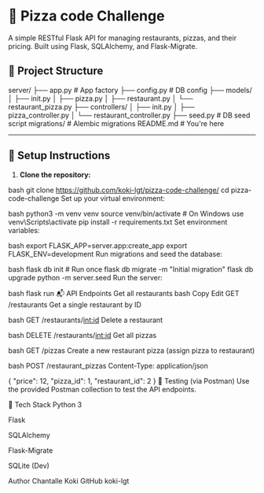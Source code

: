 # 🍕 Pizza code Challenge

A simple RESTful Flask API for managing restaurants, pizzas, and their pricing. Built using Flask, SQLAlchemy, and Flask-Migrate.

## 📁 Project Structure

server/
├── app.py # App factory
├── config.py # DB config
├── models/
│ ├── init.py
│ ├── pizza.py
│ ├── restaurant.py
│ └── restaurant_pizza.py
├── controllers/
│ ├── init.py
│ ├── pizza_controller.py
│ └── restaurant_controller.py
├── seed.py # DB seed script
migrations/ # Alembic migrations
README.md # You're here

---

## 🔧 Setup Instructions

1. **Clone the repository:**

bash
git clone https://github.com/koki-lgt/pizza-code-challenge/
cd pizza-code-challenge
Set up your virtual environment:

bash
python3 -m venv venv
source venv/bin/activate  # On Windows use venv\Scripts\activate
pip install -r requirements.txt
Set environment variables:

bash
export FLASK_APP=server.app:create_app
export FLASK_ENV=development
Run migrations and seed the database:

bash
flask db init           # Run once
flask db migrate -m "Initial migration"
flask db upgrade
python -m server.seed
Run the server:

bash
flask run
📬 API Endpoints
Get all restaurants
bash
Copy
Edit
GET /restaurants
Get a single restaurant by ID

bash
GET /restaurants/<int:id>
Delete a restaurant

bash
DELETE /restaurants/<int:id>
Get all pizzas

bash
GET /pizzas
Create a new restaurant pizza (assign pizza to restaurant)

bash
POST /restaurant_pizzas
Content-Type: application/json

{
  "price": 12,
  "pizza_id": 1,
  "restaurant_id": 2
}
🧪 Testing (via Postman)
Use the provided Postman collection to test the API endpoints.

🧠 Tech Stack
Python 3

Flask

SQLAlchemy

Flask-Migrate

SQLite (Dev)

 Author
Chantalle Koki
GitHub
koki-lgt

